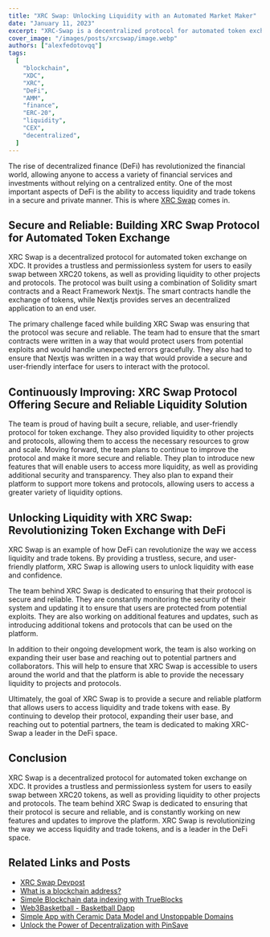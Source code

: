 ```yaml
---
title: "XRC Swap: Unlocking Liquidity with an Automated Market Maker"
date: "January 11, 2023"
excerpt: "XRC-Swap is a decentralized protocol for automated token exchange on XDC, providing trustless, permissionless access to liquidity."
cover_image: "/images/posts/xrcswap/image.webp"
authors: ["alexfedotovqq"]
tags:
  [
    "blockchain",
    "XDC",
    "XRC",
    "DeFi",
    "AMM",
    "finance",
    "ERC-20",
    "liquidity",
    "CEX",
    "decentralized",
  ]
---
```


The rise of decentralized finance (DeFi) has revolutionized the financial world, allowing anyone to access a variety of financial services and investments without relying on a centralized entity. One of the most important aspects of DeFi is the ability to access liquidity and trade tokens in a secure and private manner. This is where [XRC Swap](https://github.com/Pfed-prog/XRC-Swap) comes in.

## Secure and Reliable: Building XRC Swap Protocol for Automated Token Exchange

XRC Swap is a decentralized protocol for automated token exchange on XDC. It provides a trustless and permissionless system for users to easily swap between XRC20 tokens, as well as providing liquidity to other projects and protocols. The protocol was built using a combination of Solidity smart contracts and a React Framework Nextjs. The smart contracts handle the exchange of tokens, while Nextjs provides serves an decentralized application to an end user.

The primary challenge faced while building XRC Swap was ensuring that the protocol was secure and reliable. The team had to ensure that the smart contracts were written in a way that would protect users from potential exploits and would handle unexpected errors gracefully. They also had to ensure that Nextjs was written in a way that would provide a secure and user-friendly interface for users to interact with the protocol.

## Continuously Improving: XRC Swap Protocol Offering Secure and Reliable Liquidity Solution

The team is proud of having built a secure, reliable, and user-friendly protocol for token exchange. They also provided liquidity to other projects and protocols, allowing them to access the necessary resources to grow and scale. Moving forward, the team plans to continue to improve the protocol and make it more secure and reliable. They plan to introduce new features that will enable users to access more liquidity, as well as providing additional security and transparency. They also plan to expand their platform to support more tokens and protocols, allowing users to access a greater variety of liquidity options.

## Unlocking Liquidity with XRC Swap: Revolutionizing Token Exchange with DeFi

XRC Swap is an example of how DeFi can revolutionize the way we access liquidity and trade tokens. By providing a trustless, secure, and user-friendly platform, XRC Swap is allowing users to unlock liquidity with ease and confidence.

The team behind XRC Swap is dedicated to ensuring that their protocol is secure and reliable. They are constantly monitoring the security of their system and updating it to ensure that users are protected from potential exploits. They are also working on additional features and updates, such as introducing additional tokens and protocols that can be used on the platform.

In addition to their ongoing development work, the team is also working on expanding their user base and reaching out to potential partners and collaborators. This will help to ensure that XRC Swap is accessible to users around the world and that the platform is able to provide the necessary liquidity to projects and protocols.

Ultimately, the goal of XRC Swap is to provide a secure and reliable platform that allows users to access liquidity and trade tokens with ease. By continuing to develop their protocol, expanding their user base, and reaching out to potential partners, the team is dedicated to making XRC-Swap a leader in the DeFi space.

## Conclusion

XRC Swap is a decentralized protocol for automated token exchange on XDC. It provides a trustless and permissionless system for users to easily swap between XRC20 tokens, as well as providing liquidity to other projects and protocols. The team behind XRC Swap is dedicated to ensuring that their protocol is secure and reliable, and is constantly working on new features and updates to improve the platform. XRC Swap is revolutionizing the way we access liquidity and trade tokens, and is a leader in the DeFi space.

## Related Links and Posts

- [XRC Swap Devpost](https://devpost.com/software/xrc-swap)
- [What is a blockchain address?](https://dspyt.com/what-is-blockchain-address)
- [Simple Blockchain data indexing with TrueBlocks](https://dspyt.com/blockchain-data-indexer-with-trueblocks)
- [Web3Basketball - Basketball Dapp](https://dspyt.com/Web3Basketball)
- [Simple App with Ceramic Data Model and Unstoppable Domains](https://dspyt.com/simple-app-with-ceramic-data-model-and-unstoppable-domains)
- [Unlock the Power of Decentralization with PinSave](https://dspyt.com/PinSave)
